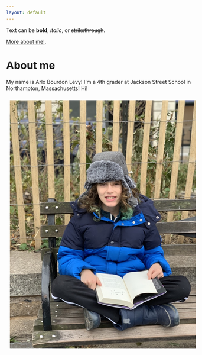 ```yaml
---
layout: default
---
```


Text can be **bold**, _italic_, or ~~strikethrough~~.

[More about me!](./about).


# About me

My name is Arlo Bourdon Levy! I'm a 4th grader at Jackson Street School in Northampton, Massachusetts! Hi!

<img src="/pics/arlo.jpg" alt-="Arlo portrait" align="left" hspace="10" vspace="10">

